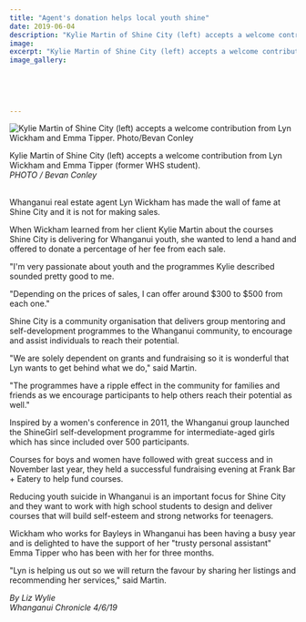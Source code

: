 ```yaml
---
title: "Agent's donation helps local youth shine"
date: 2019-06-04
description: "Kylie Martin of Shine City (left) accepts a welcome contribution from Lyn Wickham and Emma Tipper..."
image: 
excerpt: "Kylie Martin of Shine City (left) accepts a welcome contribution from Lyn Wickham and Emma Tipper."
image_gallery:
    
    
    
    
    
---
```


<p><img src="https://www.nzherald.co.nz/resizer/h2DWJiZjo6_Wc6bB_VnxUt-8Gws=/620x349/smart/filters:quality(70)/arc-anglerfish-syd-prod-nzme.s3.amazonaws.com/public/M5TCBFF64ZGQPCRAP2WF4KCLQQ.jpg" alt="Kylie Martin of Shine City (left) accepts a welcome contribution from Lyn Wickham and Emma Tipper. Photo/Bevan Conley" /></p>
<p><span>Kylie Martin of Shine City (left) accepts a welcome contribution from Lyn Wickham and Emma Tipper (former WHS student).&nbsp;<br /><em>PHOTO / Bevan Conley</em></span></p>
<p><br />Whanganui real estate agent Lyn Wickham has made the wall of fame at Shine City and it is not for making sales.</p>
<p>When Wickham learned from her client Kylie Martin about the courses Shine City is delivering for Whanganui youth, she wanted to lend a hand and offered to donate a percentage of her fee from each sale.</p>
<p>"I'm very passionate about youth and the programmes Kylie described sounded pretty good to me.</p>
<p>"Depending on the prices of sales, I can offer around $300 to $500 from each one."</p>
<p>Shine City is a community organisation that delivers group mentoring and self-development programmes to the Whanganui community, to encourage and assist individuals to reach their potential.</p>
<p>"We are solely dependent on grants and fundraising so it is wonderful that Lyn wants to get behind what we do," said Martin.</p>
<p>"The programmes have a ripple effect in the community for families and friends as we encourage participants to help others reach their potential as well."</p>
<p>Inspired by a women's conference in 2011, the Whanganui group launched the ShineGirl self-development programme for intermediate-aged girls which has since included over 500 participants.</p>
<p>Courses for boys and women have followed with great success and in November last year, they held a successful fundraising evening at Frank Bar + Eatery to help fund courses.</p>
<p>Reducing youth suicide in Whanganui is an important focus for Shine City and they want to work with high school students to design and deliver courses that will build self-esteem and strong networks for teenagers.</p>
<p>Wickham who works for Bayleys in Whanganui has been having a busy year and is delighted to have the support of her "trusty personal assistant" Emma Tipper who has been with her for three months.</p>
<p>"Lyn is helping us out so we will return the favour by sharing her listings and recommending her services," said Martin.</p>
<p><em>By Liz Wylie</em><br /><em>Whanganui Chronicle 4/6/19</em></p>


